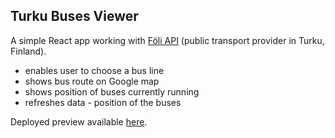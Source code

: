 ## Turku Buses Viewer

A simple React app working with [Föli API](http://data.foli.fi/doc/index-en) (public transport provider in Turku, Finland).
- enables user to choose a bus line
- shows bus route on Google map
- shows position of buses currently running
- refreshes data - position of the buses

Deployed preview available [here](https://turku-bus-viewer.firebaseapp.com/).

